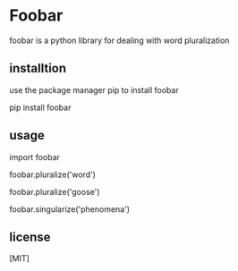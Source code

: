 # Foobar

foobar is a python library for dealing with word pluralization

## installtion

use the package manager pip to install foobar

pip install foobar

## usage

import foobar

foobar.pluralize('word')

foobar.pluralize('goose')

foobar.singularize('phenomena')

## license

[MIT]
